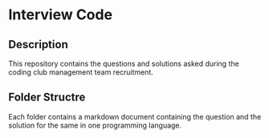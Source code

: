 # Interview Code

## Description
This repository contains the questions and solutions asked during the coding club management team recruitment.

## Folder Structre
Each folder contains a markdown document containing the question and the solution for the same in one programming language.
